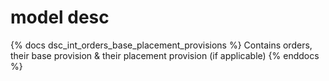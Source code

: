 # model desc

{% docs dsc_int_orders_base_placement_provisions %}
Contains orders, their base provision & their placement provision (if applicable)
{% enddocs %}
